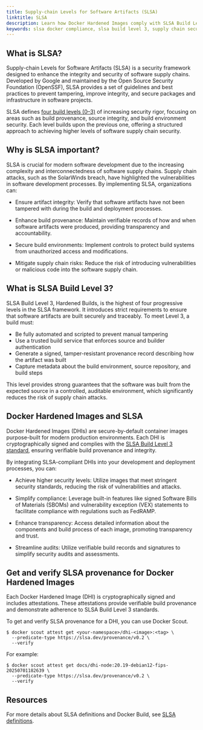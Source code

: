 ```yaml
---
title: Supply-chain Levels for Software Artifacts (SLSA)
linktitle: SLSA
description: Learn how Docker Hardened Images comply with SLSA Build Level 3 and how to verify provenance for secure, tamper-resistant builds.
keywords: slsa docker compliance, slsa build level 3, supply chain security, verified build provenance, secure container build
---
```


## What is SLSA?

Supply-chain Levels for Software Artifacts (SLSA) is a security framework
designed to enhance the integrity and security of software supply chains.
Developed by Google and maintained by the Open Source Security Foundation
(OpenSSF), SLSA provides a set of guidelines and best practices to prevent
tampering, improve integrity, and secure packages and infrastructure in software
projects.

SLSA defines [four build levels (0–3)](https://slsa.dev/spec/latest/levels) of
increasing security rigor, focusing on areas such as build provenance, source
integrity, and build environment security. Each level builds upon the previous
one, offering a structured approach to achieving higher levels of software
supply chain security.

## Why is SLSA important?

SLSA is crucial for modern software development due to the increasing complexity
and interconnectedness of software supply chains. Supply chain attacks, such as
the SolarWinds breach, have highlighted the vulnerabilities in software
development processes. By implementing SLSA, organizations can:

- Ensure artifact integrity: Verify that software artifacts have not been
  tampered with during the build and deployment processes.

- Enhance build provenance: Maintain verifiable records of how and when software
  artifacts were produced, providing transparency and accountability.

- Secure build environments: Implement controls to protect build systems from
  unauthorized access and modifications.

- Mitigate supply chain risks: Reduce the risk of introducing vulnerabilities or
  malicious code into the software supply chain.

## What is SLSA Build Level 3?

SLSA Build Level 3, Hardened Builds, is the highest of four progressive levels in
the SLSA framework. It introduces strict requirements to ensure that software
artifacts are built securely and traceably. To meet Level 3, a build must:

- Be fully automated and scripted to prevent manual tampering
- Use a trusted build service that enforces source and builder authentication
- Generate a signed, tamper-resistant provenance record describing how the artifact was built
- Capture metadata about the build environment, source repository, and build steps

This level provides strong guarantees that the software was built from the
expected source in a controlled, auditable environment, which significantly
reduces the risk of supply chain attacks.

## Docker Hardened Images and SLSA

Docker Hardened Images (DHIs) are secure-by-default container images
purpose-built for modern production environments. Each DHI is cryptographically
signed and complies with the [SLSA Build Level 3
standard](https://slsa.dev/spec/latest/levels#build-l3-hardened-builds), ensuring
verifiable build provenance and integrity.

By integrating SLSA-compliant DHIs into your development and deployment processes, you can:

- Achieve higher security levels: Utilize images that meet stringent security
  standards, reducing the risk of vulnerabilities and attacks.

- Simplify compliance: Leverage built-in features like signed Software Bills of
  Materials (SBOMs) and vulnerability exception (VEX) statements to facilitate
  compliance with regulations such as FedRAMP.

- Enhance transparency: Access detailed information about the components and
  build process of each image, promoting transparency and trust.

- Streamline audits: Utilize verifiable build records and signatures to simplify
  security audits and assessments.

## Get and verify SLSA provenance for Docker Hardened Images

Each Docker Hardened Image (DHI) is cryptographically signed and includes
attestations. These attestations provide verifiable build provenance and
demonstrate adherence to SLSA Build Level 3 standards.

To get and verify SLSA provenance for a DHI, you can use Docker Scout.

```console
$ docker scout attest get <your-namespace>/dhi-<image>:<tag> \
  --predicate-type https://slsa.dev/provenance/v0.2 \
  --verify
```

For example:

```console
$ docker scout attest get docs/dhi-node:20.19-debian12-fips-20250701182639 \
  --predicate-type https://slsa.dev/provenance/v0.2 \
  --verify
```

## Resources

For more details about SLSA definitions and Docker Build, see [SLSA definitions](/build/metadata/attestations/slsa-definitions/).